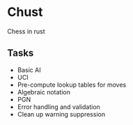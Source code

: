 # Chust

Chess in rust

## Tasks

- Basic AI
- UCI
- Pre-compute lookup tables for moves
- Algebraic notation
- PGN
- Error handling and validation
- Clean up warning suppression
